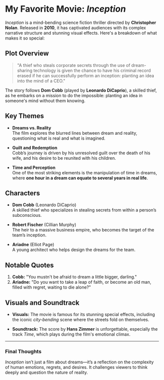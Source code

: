 # **My Favorite Movie: *Inception***

*Inception* is a mind-bending science fiction thriller directed by **Christopher Nolan**. Released in **2010**, it has captivated audiences with its complex narrative structure and stunning visual effects. Here's a breakdown of what makes it so special:

## Plot Overview

> "A thief who steals corporate secrets through the use of dream-sharing technology is given the chance to have his criminal record erased if he can successfully perform an inception: planting an idea into the mind of a CEO." 

The story follows **Dom Cobb** (played by **Leonardo DiCaprio**), a skilled thief, as he embarks on a mission to do the impossible: planting an idea in someone's mind without them knowing.

## Key Themes

- **Dreams vs. Reality**  
  The film explores the blurred lines between dream and reality, questioning what is real and what is imagined.
  
- **Guilt and Redemption**  
  Cobb’s journey is driven by his unresolved guilt over the death of his wife, and his desire to be reunited with his children.

- **Time and Perception**  
  One of the most striking elements is the manipulation of time in dreams, where **one hour in a dream can equate to several years in real life**.

## Characters

- **Dom Cobb** (Leonardo DiCaprio)  
  A skilled thief who specializes in stealing secrets from within a person’s subconscious.

- **Robert Fischer** (Cillian Murphy)  
  The heir to a massive business empire, who becomes the target of the team’s inception.

- **Ariadne** (Elliot Page)  
  A young architect who helps design the dreams for the team.

## Notable Quotes

1. **Cobb:** "You mustn't be afraid to dream a little bigger, darling."
2. **Ariadne:** "Do you want to take a leap of faith, or become an old man, filled with regret, waiting to die alone?"

## Visuals and Soundtrack

- **Visuals:** The movie is famous for its stunning special effects, including the iconic *city-bending* scene where the streets fold on themselves.
  
- **Soundtrack:** The score by **Hans Zimmer** is unforgettable, especially the track *Time*, which plays during the film's emotional climax.

---

### Final Thoughts

*Inception* isn’t just a film about dreams—it’s a reflection on the complexity of human emotions, regrets, and desires. It challenges viewers to think deeply and question the nature of reality. 
